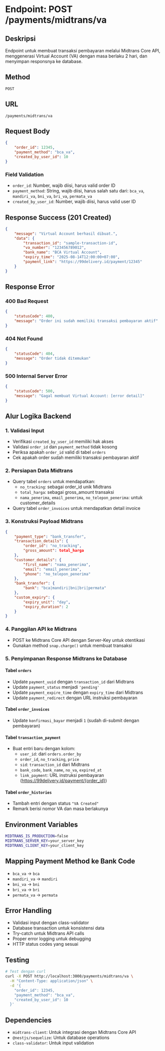 # Endpoint: POST /payments/midtrans/va

## Deskripsi
Endpoint untuk membuat transaksi pembayaran melalui Midtrans Core API, menggenerasi Virtual Account (VA) dengan masa berlaku 2 hari, dan menyimpan responsnya ke database.

## Method
`POST`

## URL
`/payments/midtrans/va`

## Request Body
```json
{
    "order_id": 12345,
    "payment_method": "bca_va",
    "created_by_user_id": 10
}
```

### Field Validation
- `order_id`: Number, wajib diisi, harus valid order ID
- `payment_method`: String, wajib diisi, harus salah satu dari: `bca_va`, `mandiri_va`, `bni_va`, `bri_va`, `permata_va`
- `created_by_user_id`: Number, wajib diisi, harus valid user ID

## Response Success (201 Created)
```json
{
    "message": "Virtual Account berhasil dibuat.",
    "data": {
        "transaction_id": "sample-transaction-id",
        "va_number": "123456789012",
        "bank_name": "BCA Virtual Account",
        "expiry_time": "2025-08-14T12:00:00+07:00",
        "payment_link": "https://99delivery.id/payment/12345"
    }
}
```

## Response Error

### 400 Bad Request
```json
{
    "statusCode": 400,
    "message": "Order ini sudah memiliki transaksi pembayaran aktif"
}
```

### 404 Not Found
```json
{
    "statusCode": 404,
    "message": "Order tidak ditemukan"
}
```

### 500 Internal Server Error
```json
{
    "statusCode": 500,
    "message": "Gagal membuat Virtual Account: [error detail]"
}
```

## Alur Logika Backend

### 1. Validasi Input
- Verifikasi `created_by_user_id` memiliki hak akses
- Validasi `order_id` dan `payment_method` tidak kosong
- Periksa apakah `order_id` valid di tabel `orders`
- Cek apakah order sudah memiliki transaksi pembayaran aktif

### 2. Persiapan Data Midtrans
- Query tabel `orders` untuk mendapatkan:
  - `no_tracking`: sebagai order_id unik Midtrans
  - `total_harga`: sebagai gross_amount transaksi
  - `nama_penerima`, `email_penerima`, `no_telepon_penerima`: untuk customer_details
- Query tabel `order_invoices` untuk mendapatkan detail invoice

### 3. Konstruksi Payload Midtrans
```json
{
    "payment_type": "bank_transfer",
    "transaction_details": {
        "order_id": "no_tracking",
        "gross_amount": total_harga
    },
    "customer_details": {
        "first_name": "nama_penerima",
        "email": "email_penerima",
        "phone": "no_telepon_penerima"
    },
    "bank_transfer": {
        "bank": "bca|mandiri|bni|bri|permata"
    },
    "custom_expiry": {
        "expiry_unit": "day",
        "expiry_duration": 2
    }
}
```

### 4. Panggilan API ke Midtrans
- POST ke Midtrans Core API dengan Server-Key untuk otentikasi
- Gunakan method `snap.charge()` untuk membuat transaksi

### 5. Penyimpanan Response Midtrans ke Database

#### Tabel `orders`
- Update `payment_uuid` dengan `transaction_id` dari Midtrans
- Update `payment_status` menjadi `'pending'`
- Update `payment_expire_time` dengan `expiry_time` dari Midtrans
- Update `payment_redirect` dengan URL instruksi pembayaran

#### Tabel `order_invoices`
- Update `konfirmasi_bayar` menjadi `1` (sudah di-submit dengan pembayaran)

#### Tabel `transaction_payment`
- Buat entri baru dengan kolom:
  - `user_id`: dari `orders.order_by`
  - `order_id`, `no_tracking`, `price`
  - `sid`: `transaction_id` dari Midtrans
  - `bank_code`, `bank_name`, `no_va`, `expired_at`
  - `link_payment`: URL instruksi pembayaran (https://99delivery.id/payment/{order_id})

#### Tabel `order_histories`
- Tambah entri dengan status `"VA Created"`
- Remark berisi nomor VA dan masa berlakunya

## Environment Variables
```bash
MIDTRANS_IS_PRODUCTION=false
MIDTRANS_SERVER_KEY=your_server_key
MIDTRANS_CLIENT_KEY=your_client_key
```

## Mapping Payment Method ke Bank Code
- `bca_va` → `bca`
- `mandiri_va` → `mandiri`
- `bni_va` → `bni`
- `bri_va` → `bri`
- `permata_va` → `permata`

## Error Handling
- Validasi input dengan class-validator
- Database transaction untuk konsistensi data
- Try-catch untuk Midtrans API calls
- Proper error logging untuk debugging
- HTTP status codes yang sesuai

## Testing
```bash
# Test dengan curl
curl -X POST http://localhost:3000/payments/midtrans/va \
  -H "Content-Type: application/json" \
  -d '{
    "order_id": 12345,
    "payment_method": "bca_va",
    "created_by_user_id": 10
  }'
```

## Dependencies
- `midtrans-client`: Untuk integrasi dengan Midtrans Core API
- `@nestjs/sequelize`: Untuk database operations
- `class-validator`: Untuk input validation
